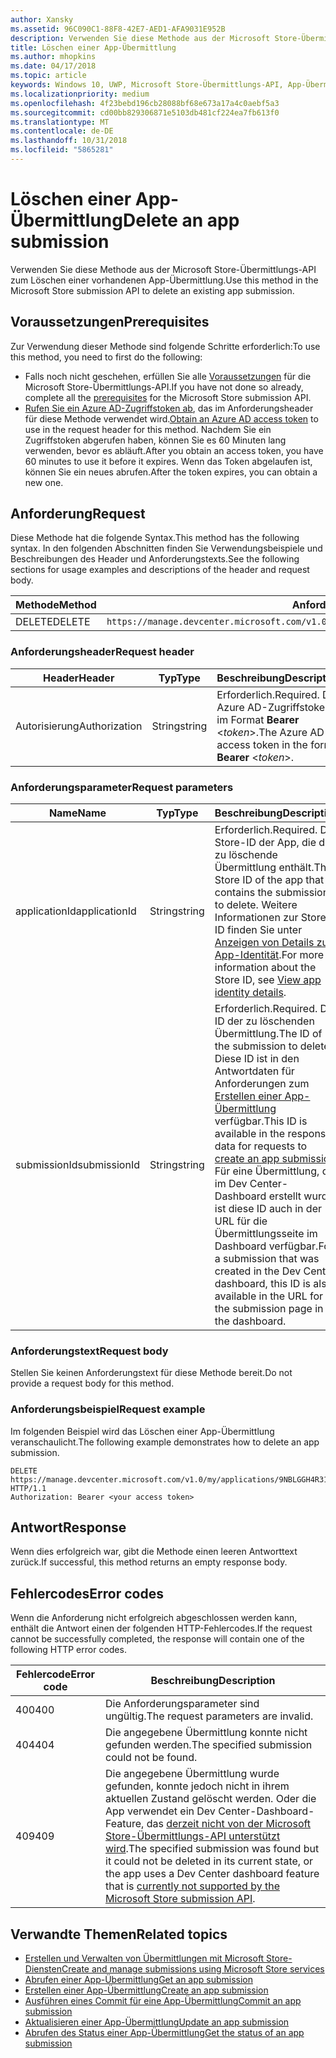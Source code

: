 ```yaml
---
author: Xansky
ms.assetid: 96C090C1-88F8-42E7-AED1-AFA9031E952B
description: Verwenden Sie diese Methode aus der Microsoft Store-Übermittlungs-API zum Löschen einer vorhandenen App-Übermittlung.
title: Löschen einer App-Übermittlung
ms.author: mhopkins
ms.date: 04/17/2018
ms.topic: article
keywords: Windows 10, UWP, Microsoft Store-Übermittlungs-API, App-Übermittlung, löschen
ms.localizationpriority: medium
ms.openlocfilehash: 4f23bebd196cb28088bf68e673a17a4c0aebf5a3
ms.sourcegitcommit: cd00bb829306871e5103db481cf224ea7fb613f0
ms.translationtype: MT
ms.contentlocale: de-DE
ms.lasthandoff: 10/31/2018
ms.locfileid: "5865281"
---
```

# <a name="delete-an-app-submission"></a><span data-ttu-id="c0f68-104">Löschen einer App-Übermittlung</span><span class="sxs-lookup"><span data-stu-id="c0f68-104">Delete an app submission</span></span>

<span data-ttu-id="c0f68-105">Verwenden Sie diese Methode aus der Microsoft Store-Übermittlungs-API zum Löschen einer vorhandenen App-Übermittlung.</span><span class="sxs-lookup"><span data-stu-id="c0f68-105">Use this method in the Microsoft Store submission API to delete an existing app submission.</span></span>

## <a name="prerequisites"></a><span data-ttu-id="c0f68-106">Voraussetzungen</span><span class="sxs-lookup"><span data-stu-id="c0f68-106">Prerequisites</span></span>

<span data-ttu-id="c0f68-107">Zur Verwendung dieser Methode sind folgende Schritte erforderlich:</span><span class="sxs-lookup"><span data-stu-id="c0f68-107">To use this method, you need to first do the following:</span></span>

* <span data-ttu-id="c0f68-108">Falls noch nicht geschehen, erfüllen Sie alle [Voraussetzungen](create-and-manage-submissions-using-windows-store-services.md#prerequisites) für die Microsoft Store-Übermittlungs-API.</span><span class="sxs-lookup"><span data-stu-id="c0f68-108">If you have not done so already, complete all the [prerequisites](create-and-manage-submissions-using-windows-store-services.md#prerequisites) for the Microsoft Store submission API.</span></span>
* <span data-ttu-id="c0f68-109">[Rufen Sie ein Azure AD-Zugriffstoken ab](create-and-manage-submissions-using-windows-store-services.md#obtain-an-azure-ad-access-token), das im Anforderungsheader für diese Methode verwendet wird.</span><span class="sxs-lookup"><span data-stu-id="c0f68-109">[Obtain an Azure AD access token](create-and-manage-submissions-using-windows-store-services.md#obtain-an-azure-ad-access-token) to use in the request header for this method.</span></span> <span data-ttu-id="c0f68-110">Nachdem Sie ein Zugriffstoken abgerufen haben, können Sie es 60 Minuten lang verwenden, bevor es abläuft.</span><span class="sxs-lookup"><span data-stu-id="c0f68-110">After you obtain an access token, you have 60 minutes to use it before it expires.</span></span> <span data-ttu-id="c0f68-111">Wenn das Token abgelaufen ist, können Sie ein neues abrufen.</span><span class="sxs-lookup"><span data-stu-id="c0f68-111">After the token expires, you can obtain a new one.</span></span>

## <a name="request"></a><span data-ttu-id="c0f68-112">Anforderung</span><span class="sxs-lookup"><span data-stu-id="c0f68-112">Request</span></span>

<span data-ttu-id="c0f68-113">Diese Methode hat die folgende Syntax.</span><span class="sxs-lookup"><span data-stu-id="c0f68-113">This method has the following syntax.</span></span> <span data-ttu-id="c0f68-114">In den folgenden Abschnitten finden Sie Verwendungsbeispiele und Beschreibungen des Header und Anforderungstexts.</span><span class="sxs-lookup"><span data-stu-id="c0f68-114">See the following sections for usage examples and descriptions of the header and request body.</span></span>

| <span data-ttu-id="c0f68-115">Methode</span><span class="sxs-lookup"><span data-stu-id="c0f68-115">Method</span></span> | <span data-ttu-id="c0f68-116">Anforderungs-URI</span><span class="sxs-lookup"><span data-stu-id="c0f68-116">Request URI</span></span>                                                      |
|--------|------------------------------------------------------------------|
| <span data-ttu-id="c0f68-117">DELETE</span><span class="sxs-lookup"><span data-stu-id="c0f68-117">DELETE</span></span>    | ```https://manage.devcenter.microsoft.com/v1.0/my/applications/{applicationId}/submissions/{submissionId}``` |


### <a name="request-header"></a><span data-ttu-id="c0f68-118">Anforderungsheader</span><span class="sxs-lookup"><span data-stu-id="c0f68-118">Request header</span></span>

| <span data-ttu-id="c0f68-119">Header</span><span class="sxs-lookup"><span data-stu-id="c0f68-119">Header</span></span>        | <span data-ttu-id="c0f68-120">Typ</span><span class="sxs-lookup"><span data-stu-id="c0f68-120">Type</span></span>   | <span data-ttu-id="c0f68-121">Beschreibung</span><span class="sxs-lookup"><span data-stu-id="c0f68-121">Description</span></span>                                                                 |
|---------------|--------|-----------------------------------------------------------------------------|
| <span data-ttu-id="c0f68-122">Autorisierung</span><span class="sxs-lookup"><span data-stu-id="c0f68-122">Authorization</span></span> | <span data-ttu-id="c0f68-123">String</span><span class="sxs-lookup"><span data-stu-id="c0f68-123">string</span></span> | <span data-ttu-id="c0f68-124">Erforderlich.</span><span class="sxs-lookup"><span data-stu-id="c0f68-124">Required.</span></span> <span data-ttu-id="c0f68-125">Das Azure AD-Zugriffstoken im Format **Bearer** &lt;*token*&gt;.</span><span class="sxs-lookup"><span data-stu-id="c0f68-125">The Azure AD access token in the form **Bearer** &lt;*token*&gt;.</span></span> |


### <a name="request-parameters"></a><span data-ttu-id="c0f68-126">Anforderungsparameter</span><span class="sxs-lookup"><span data-stu-id="c0f68-126">Request parameters</span></span>

| <span data-ttu-id="c0f68-127">Name</span><span class="sxs-lookup"><span data-stu-id="c0f68-127">Name</span></span>        | <span data-ttu-id="c0f68-128">Typ</span><span class="sxs-lookup"><span data-stu-id="c0f68-128">Type</span></span>   | <span data-ttu-id="c0f68-129">Beschreibung</span><span class="sxs-lookup"><span data-stu-id="c0f68-129">Description</span></span>                                                                 |
|---------------|--------|-----------------------------------------------------------------------------|
| <span data-ttu-id="c0f68-130">applicationId</span><span class="sxs-lookup"><span data-stu-id="c0f68-130">applicationId</span></span> | <span data-ttu-id="c0f68-131">String</span><span class="sxs-lookup"><span data-stu-id="c0f68-131">string</span></span> | <span data-ttu-id="c0f68-132">Erforderlich.</span><span class="sxs-lookup"><span data-stu-id="c0f68-132">Required.</span></span> <span data-ttu-id="c0f68-133">Die Store-ID der App, die die zu löschende Übermittlung enthält.</span><span class="sxs-lookup"><span data-stu-id="c0f68-133">The Store ID of the app that contains the submission to delete.</span></span> <span data-ttu-id="c0f68-134">Weitere Informationen zur Store-ID finden Sie unter [Anzeigen von Details zur App-Identität](https://msdn.microsoft.com/windows/uwp/publish/view-app-identity-details).</span><span class="sxs-lookup"><span data-stu-id="c0f68-134">For more information about the Store ID, see [View app identity details](https://msdn.microsoft.com/windows/uwp/publish/view-app-identity-details).</span></span>  |
| <span data-ttu-id="c0f68-135">submissionId</span><span class="sxs-lookup"><span data-stu-id="c0f68-135">submissionId</span></span> | <span data-ttu-id="c0f68-136">String</span><span class="sxs-lookup"><span data-stu-id="c0f68-136">string</span></span> | <span data-ttu-id="c0f68-137">Erforderlich.</span><span class="sxs-lookup"><span data-stu-id="c0f68-137">Required.</span></span> <span data-ttu-id="c0f68-138">Die ID der zu löschenden Übermittlung.</span><span class="sxs-lookup"><span data-stu-id="c0f68-138">The ID of the submission to delete.</span></span> <span data-ttu-id="c0f68-139">Diese ID ist in den Antwortdaten für Anforderungen zum [Erstellen einer App-Übermittlung](create-an-app-submission.md) verfügbar.</span><span class="sxs-lookup"><span data-stu-id="c0f68-139">This ID is available in the response data for requests to [create an app submission](create-an-app-submission.md).</span></span> <span data-ttu-id="c0f68-140">Für eine Übermittlung, die im Dev Center-Dashboard erstellt wurde, ist diese ID auch in der URL für die Übermittlungsseite im Dashboard verfügbar.</span><span class="sxs-lookup"><span data-stu-id="c0f68-140">For a submission that was created in the Dev Center dashboard, this ID is also available in the URL for the submission page in the dashboard.</span></span>  |


### <a name="request-body"></a><span data-ttu-id="c0f68-141">Anforderungstext</span><span class="sxs-lookup"><span data-stu-id="c0f68-141">Request body</span></span>

<span data-ttu-id="c0f68-142">Stellen Sie keinen Anforderungstext für diese Methode bereit.</span><span class="sxs-lookup"><span data-stu-id="c0f68-142">Do not provide a request body for this method.</span></span>


### <a name="request-example"></a><span data-ttu-id="c0f68-143">Anforderungsbeispiel</span><span class="sxs-lookup"><span data-stu-id="c0f68-143">Request example</span></span>

<span data-ttu-id="c0f68-144">Im folgenden Beispiel wird das Löschen einer App-Übermittlung veranschaulicht.</span><span class="sxs-lookup"><span data-stu-id="c0f68-144">The following example demonstrates how to delete an app submission.</span></span>

```
DELETE https://manage.devcenter.microsoft.com/v1.0/my/applications/9NBLGGH4R315/submissions/1152921504621243610 HTTP/1.1
Authorization: Bearer <your access token>
```

## <a name="response"></a><span data-ttu-id="c0f68-145">Antwort</span><span class="sxs-lookup"><span data-stu-id="c0f68-145">Response</span></span>

<span data-ttu-id="c0f68-146">Wenn dies erfolgreich war, gibt die Methode einen leeren Antworttext zurück.</span><span class="sxs-lookup"><span data-stu-id="c0f68-146">If successful, this method returns an empty response body.</span></span>

## <a name="error-codes"></a><span data-ttu-id="c0f68-147">Fehlercodes</span><span class="sxs-lookup"><span data-stu-id="c0f68-147">Error codes</span></span>

<span data-ttu-id="c0f68-148">Wenn die Anforderung nicht erfolgreich abgeschlossen werden kann, enthält die Antwort einen der folgenden HTTP-Fehlercodes.</span><span class="sxs-lookup"><span data-stu-id="c0f68-148">If the request cannot be successfully completed, the response will contain one of the following HTTP error codes.</span></span>

| <span data-ttu-id="c0f68-149">Fehlercode</span><span class="sxs-lookup"><span data-stu-id="c0f68-149">Error code</span></span> |  <span data-ttu-id="c0f68-150">Beschreibung</span><span class="sxs-lookup"><span data-stu-id="c0f68-150">Description</span></span>   |
|--------|------------------|
| <span data-ttu-id="c0f68-151">400</span><span class="sxs-lookup"><span data-stu-id="c0f68-151">400</span></span>  | <span data-ttu-id="c0f68-152">Die Anforderungsparameter sind ungültig.</span><span class="sxs-lookup"><span data-stu-id="c0f68-152">The request parameters are invalid.</span></span> |
| <span data-ttu-id="c0f68-153">404</span><span class="sxs-lookup"><span data-stu-id="c0f68-153">404</span></span>  | <span data-ttu-id="c0f68-154">Die angegebene Übermittlung konnte nicht gefunden werden.</span><span class="sxs-lookup"><span data-stu-id="c0f68-154">The specified submission could not be found.</span></span> |
| <span data-ttu-id="c0f68-155">409</span><span class="sxs-lookup"><span data-stu-id="c0f68-155">409</span></span>  | <span data-ttu-id="c0f68-156">Die angegebene Übermittlung wurde gefunden, konnte jedoch nicht in ihrem aktuellen Zustand gelöscht werden. Oder die App verwendet ein Dev Center-Dashboard-Feature, das [derzeit nicht von der Microsoft Store-Übermittlungs-API unterstützt wird](create-and-manage-submissions-using-windows-store-services.md#not_supported).</span><span class="sxs-lookup"><span data-stu-id="c0f68-156">The specified submission was found but it could not be deleted in its current state, or the app uses a Dev Center dashboard feature that is [currently not supported by the Microsoft Store submission API](create-and-manage-submissions-using-windows-store-services.md#not_supported).</span></span> |


## <a name="related-topics"></a><span data-ttu-id="c0f68-157">Verwandte Themen</span><span class="sxs-lookup"><span data-stu-id="c0f68-157">Related topics</span></span>

* [<span data-ttu-id="c0f68-158">Erstellen und Verwalten von Übermittlungen mit Microsoft Store-Diensten</span><span class="sxs-lookup"><span data-stu-id="c0f68-158">Create and manage submissions using Microsoft Store services</span></span>](create-and-manage-submissions-using-windows-store-services.md)
* [<span data-ttu-id="c0f68-159">Abrufen einer App-Übermittlung</span><span class="sxs-lookup"><span data-stu-id="c0f68-159">Get an app submission</span></span>](get-an-app-submission.md)
* [<span data-ttu-id="c0f68-160">Erstellen einer App-Übermittlung</span><span class="sxs-lookup"><span data-stu-id="c0f68-160">Create an app submission</span></span>](create-an-app-submission.md)
* [<span data-ttu-id="c0f68-161">Ausführen eines Commit für eine App-Übermittlung</span><span class="sxs-lookup"><span data-stu-id="c0f68-161">Commit an app submission</span></span>](commit-an-app-submission.md)
* [<span data-ttu-id="c0f68-162">Aktualisieren einer App-Übermittlung</span><span class="sxs-lookup"><span data-stu-id="c0f68-162">Update an app submission</span></span>](update-an-app-submission.md)
* [<span data-ttu-id="c0f68-163">Abrufen des Status einer App-Übermittlung</span><span class="sxs-lookup"><span data-stu-id="c0f68-163">Get the status of an app submission</span></span>](get-status-for-an-app-submission.md)
